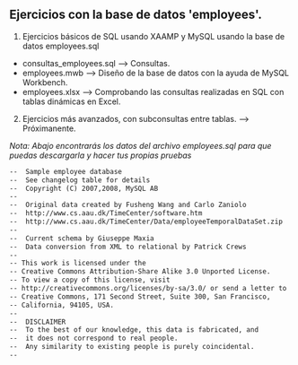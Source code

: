 ## Ejercicios con la base de datos 'employees'.


1. Ejercicios básicos de SQL usando XAAMP y MySQL usando la base de datos employees.sql 
  * consultas_employees.sql --> Consultas.
  * employees.mwb --> Diseño de la base de datos con la ayuda de MySQL Workbench.
  * employees.xlsx --> Comprobando las consultas realizadas en SQL con tablas dinámicas en Excel.
  
2. Ejercicios más avanzados, con subconsultas entre tablas. --> Próximanente.


_Nota: Abajo encontrarás los datos del archivo employees.sql para que puedas descargarla y hacer tus propias pruebas_

~~~markdown
--  Sample employee database 
--  See changelog table for details
--  Copyright (C) 2007,2008, MySQL AB
--  
--  Original data created by Fusheng Wang and Carlo Zaniolo
--  http://www.cs.aau.dk/TimeCenter/software.htm
--  http://www.cs.aau.dk/TimeCenter/Data/employeeTemporalDataSet.zip
-- 
--  Current schema by Giuseppe Maxia 
--  Data conversion from XML to relational by Patrick Crews
-- 
-- This work is licensed under the 
-- Creative Commons Attribution-Share Alike 3.0 Unported License. 
-- To view a copy of this license, visit 
-- http://creativecommons.org/licenses/by-sa/3.0/ or send a letter to 
-- Creative Commons, 171 Second Street, Suite 300, San Francisco, 
-- California, 94105, USA.
-- 
--  DISCLAIMER
--  To the best of our knowledge, this data is fabricated, and
--  it does not correspond to real people. 
--  Any similarity to existing people is purely coincidental.
-- 
~~~
